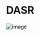 # DASR
![image](https://github.com/ayu255/IMIAPD-SSY/blob/main/SR/MRI_flair6197_19.8602352142334_sr.png)
